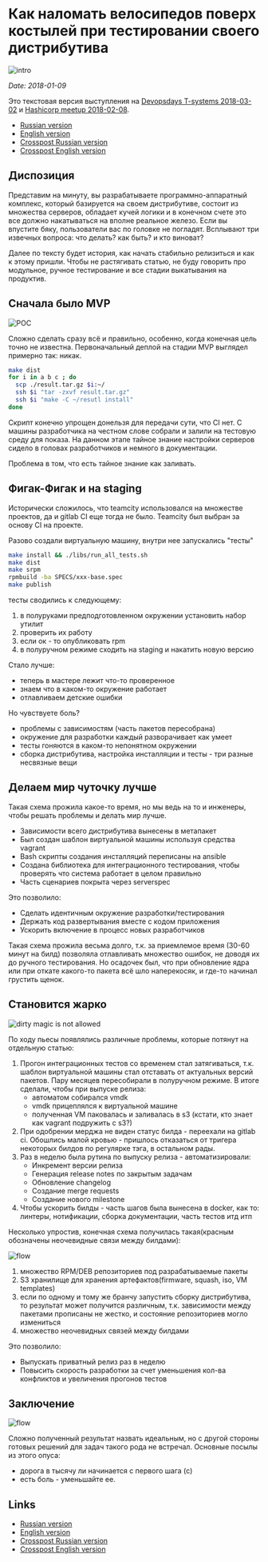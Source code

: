 # Как наломать велосипедов поверх костылей при тестировании своего дистрибутива

![intro](assets/distr-intro.png?raw=true)

*Date: 2018-01-09*

Это текстовая версия выступления на [Devopsdays T-systems 2018-03-02](https://www.t-systems.com/) и [Hashicorp meetup 2018-02-08](https://www.meetup.com/St-Petersburg-Russia-HashiCorp-User-Group/events/247154437/).

* [Russian version](how-to-test-custom-os-distr-en.md)
* [English version](how-to-test-custom-os-distr-ru.md)
* [Crosspost Russian version](https://habr.com/post/342216/)
* [Crosspost English version](https://habr.com/en/post/436864/)

## Диспозиция

Представим на минуту, вы разрабатываете программно-аппаратный комплекс, который базируется на своем дистрибутиве, состоит из множества серверов, обладает кучей логики и в конечном счете это все должно накатываться на вполне реальное железо. Если вы впустите бяку, пользователи вас по головке не погладят. Всплывают три извечных вопроса: что делать? как быть? и кто виноват?

Далее по тексту будет история, как начать стабильно релизиться и как к этому пришли. Чтобы не растягивать статью, не буду говорить про модульное, ручное тестирование и все стадии выкатывания на продуктив.

## Сначала было MVP

![POC](assets/distr-poc.png?raw=true)

Сложно сделать сразу всё и  правильно, особенно, когда конечная цель точно не известна. Первоначальный деплой на стадии MVP выглядел примерно так: никак.

```bash
make dist
for i in a b c ; do
  scp ./result.tar.gz $i:~/
  ssh $i "tar -zxvf result.tar.gz"
  ssh $i "make -C ~/resutl install"
done
```

Скрипт конечно упрощен донельзя для передачи сути, что CI нет. С машины разработчика на честном слове собрали и залили на тестовую среду для показа. На данном этапе тайное знание настройки серверов сидело в головах разработчиков и немного в документации.

Проблема в том, что есть тайное знание как заливать.

## Фигак-Фигак и на staging

Исторически сложилось, что teamcity использовался на множестве проектов, да и gitlab CI еще тогда не было. Teamcity был выбран за основу CI на проекте.

Разово создали виртуальную машину, внутри нее запускались "тесты"

```bash
make install && ./libs/run_all_tests.sh
make dist
make srpm
rpmbuild -ba SPECS/xxx-base.spec
make publish
```

тесты сводились к следующему:

1. в полуруками предподготовленном окружении установить набор утилит
2. проверить их работу
3. если ок - то опубликовать rpm
4. в полуручном режиме сходить на staging и накатить новую версию

Стало лучше:

* теперь в мастере лежит что-то проверенное
* знаем что в каком-то окружение работает
* отлавливаем детские ошибки

Но чувствуете боль?

* проблемы с зависимостям (часть пакетов пересобрана)
* окружение для разработки каждый разворачивает как умеет
* тесты гоняются в каком-то непонятном окружении
* сборка дистрибутива, настройка инсталляции и тесты - три разные несвязные вещи

## Делаем мир чуточку лучше

Такая схема прожила какое-то время, но мы ведь на то и инженеры, чтобы решать проблемы и делать мир лучше.

* Зависимости всего дистрибутива вынесены в метапакет
* Был создан шаблон виртуальной машины используя средства vagrant
* Bash скрипты создания инсталляций переписаны на ansible
* Создана библиотека для интеграционного тестирования, чтобы проверять что система работает в целом правильно
* Часть сценариев покрыта через serverspec

Это позволило:

* Сделать идентичным окружение разработки/тестирования
* Держать код развертывания вместе с кодом приложения
* Ускорить включение в процесс новых разработчиков

Такая схема прожила весьма долго, т.к. за приемлемое время (30-60 минут на билд) позволяла отлавливать множество ошибок, не доводя их до ручного тестирования. Но осадочек был, что при обновление ядра или при откате какого-то пакета всё шло наперекосяк, и где-то начинал грустить щенок.

## Становится жарко

![dirty magic is not allowed](assets/distr-flow-git.png?raw=true)

По ходу пьесы появлялись различные проблемы, которые потянут на отдельную статью:

1. Прогон интеграционных тестов со временем стал затягиваться, т.к. шаблон виртуальной машины стал отставать от актуальных версий пакетов. Пару месяцев пересобирали в полуручном режиме. В итоге сделали, чтобы при выпуске релиза:
    * автоматом собирался vmdk
    * vmdk прицеплялся к виртуальной машине
    * полученная VM паковалась и заливалась в s3 (кстати, кто знает как vagrant подружить с s3?)
2. При одобрении мерджа не виден статус билда - переехали на gitlab ci. Обошлись малой кровью - пришлось отказаться от тригера некоторых билдов по регулярке тэга, в остальном рады.
3. Раз в неделю была рутина по выпуску релиза - автоматизировали:
    * Инкремент версии релиза
    * Генерация release notes по закрытым задачам
    * Обновление changelog
    * Создание merge requests
    * Создание нового milestone
4. Чтобы ускорить билды - часть шагов была вынесена в docker, как то: линтеры, нотификации, сборка документации, часть тестов итд итп

Несколько упростив, конечная схема получилась такая(красным обозначены неочевидные связи между билдами):

![flow](assets/distr-flow-hard.png?raw=true)

1. множество RPM/DEB репозиториев под разрабатываемые пакеты
2. S3 хранилище для хранения артефактов(firmware, squash, iso, VM templates)
3. если по одному и тому же бранчу запустить сборку дистрибутива, то результат может получится различным, т.к. зависимости между пакетами прописаны не жестко, и состояние репозиториев могло измениться
4. множество неочевидных связей между билдами

Это позволило:

* Выпускать приватный релиз раз в неделю
* Повысить скорость разработки за счет уменьшения кол-ва конфликтов и увеличения прогонов тестов

## Заключение

![flow](assets/distr-flow-light.png?raw=true)

Сложно полученный результат назвать идеальным, но с другой стороны готовых решений для задач такого рода не встречал. Основные посылы из этого опуса:

* дорога в тысячу ли начинается с первого шага (с)
* есть боль - уменьшайте ее.

## Links

* [Russian version](how-to-test-custom-os-distr-en.md)
* [English version](how-to-test-custom-os-distr-ru.md)
* [Crosspost Russian version](https://habr.com/post/342216/)
* [Crosspost English version](https://habr.com/en/post/436864/)
